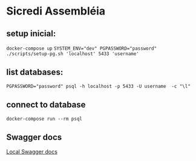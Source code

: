 # Sicredi Assembléia


## setup inicial:
`docker-compose up`
`SYSTEM_ENV="dev" PGPASSWORD="password" ./scripts/setup-pg.sh 'localhost' 5433 'username'`


## list databases:
`PGPASSWORD="password" psql -h localhost -p 5433 -U username  -c "\l"`


## connect to database
`docker-compose run --rm psql`

## Swagger docs
[Local Swagger docs](http://localhost:8080/swagger-ui.html)
